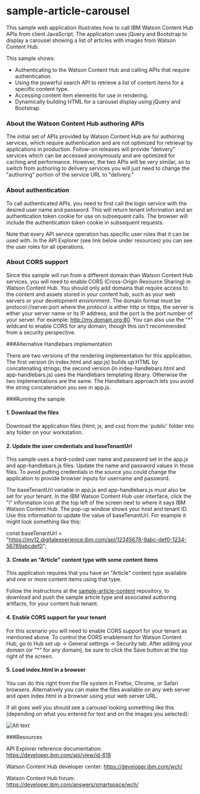 # sample-article-carousel
This sample web application illustrates how to call IBM Watson Content Hub APIs from client JavaScript. The application uses jQuery and Bootstrap to display a carousel showing a list of articles with images from Watson Content Hub.

This sample shows:
* Authenticating to the Watson Content Hub and calling APIs that require authentication.
* Using the powerful search API to retrieve a list of content items for a specific content type.
* Accessing content item elements for use in rendering.
* Dynamically building HTML for a carousel display using jQuery and Bootstrap.

### About the Watson Content Hub authoring APIs

The initial set of APIs provided by Watson Content Hub are for authoring services, which require authentication and are not optimized for retrieval by applications in production. Follow-on releases will provide "delivery" services which can be accessed anonymously and are optimized for caching and performance. However, the two APIs will be very similar, so to switch from authoring to delivery services you will just need to change the "authoring" portion of the service URL to "delivery." 

### About authentication

To call authenticated APIs, you need to first call the login service with the desired user name and password. This will return tenant information and an authentication token cookie for use on subsequent calls. The browser will include the authentication token cookie in subsequent requests. 

Note that every API service operation has specific user roles that it can be used with. In the API Explorer (see link below under resources) you can see the user roles for all operations.

### About CORS support

Since this sample will run from a different domain than Watson Content Hub services, you will need to enable CORS (Cross-Origin Resource Sharing) in Watson Content Hub. You should only add domains that require access to the content and assets stored in your content hub, such as your web servers or your development environment. The domain format must be protocol://server:port where the protocol is either http or https, the server is either your server name or its IP address, and the port is the port number of your server. For example: http://my.domain.org:80. You can also use the "*" wildcard to enable CORS for any domain, though this isn't recommended from a security perspective.

###Alternative Handlebars implementation

There are two versions of the rendering implementation for this application. The first version (in index.html and app.js) builds up HTML by concatenating strings; the second version (in index-handlebars.html and app-handlebars.js) uses the Handlebars templating library. Otherwise the two implementations are the same. The Handlebars approach lets you avoid the string concatenation you see in app.js.

###Running the sample

#### 1. Download the files

Download the application files (html, js, and css) from the 'public' folder into any folder on your workstation.

#### 2. Update the user credentials and baseTenantUrl

This sample uses a hard-coded user name and password set in the app.js and app-handlebars.js files. Update the name and password values in those files. To avoid putting credentials in the source you could change the application to provide browser inputs for username and password.

The baseTenantUrl variable in app.js and app-handlebars.js must also be set for your tenant. In the IBM Watson Content Hub user interface, click the "i" information icon at the top left of the screen next to where it says IBM Watson Content Hub. The pop-up window shows your host and tenant ID. Use this information to update the value of baseTenantUrl. For example it might look something like this:

const baseTenantUrl = "https://my12.digitalexperience.ibm.com/api/12345678-9abc-def0-1234-56789abcdef0";

#### 3. Create an "Article" content type with some content items

This application requires that you have an "Article" content type available and one or more content items using that type.

Follow the instructions at the [sample-article-content](https://github.com/ibm-wch/sample-article-content) repository, to download and push the sample article type and associated authoring artifacts, for your content hub tenant.

#### 4. Enable CORS support for your tenant

For this scenario you will need to enable CORS support for your tenant as mentioned above. To control the CORS enablement for Watson Content Hub, go to Hub set up -> General settings -> Security tab. After adding your domain (or "*" for any domain), be sure to click the Save button at the top right of the screen.


#### 5. Load index.html in a browser

You can do this right from the file system in Firefox, Chrome, or Safari browsers. Alternatively you can make the files available on any web server and open index.html in a browser using your web server URL.

If all goes well you should see a carousel looking something like this (depending on what you entered for text and on the images you selected):

![Alt text](/docs/article-sample-screenshot.jpg?raw=true "Sample screenshot")

###Resources

API Explorer reference documentation: https://developer.ibm.com/api/view/id-618

Watson Content Hub developer center: https://developer.ibm.com/wch/

Watson Content Hub forum: https://developer.ibm.com/answers/smartspace/wch/

